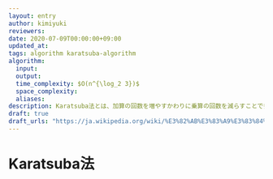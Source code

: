 ```yaml
---
layout: entry
author: kimiyuki
reviewers:
date: 2020-07-09T00:00:00+09:00
updated_at:
tags: algorithm karatsuba-algorithm
algorithm:
  input:
  output:
  time_complexity: $O(n^{\log_2 3})$
  space_complexity:
  aliases:
description: Karatsuba法とは、加算の回数を増やすかわりに乗算の回数を減らすことで多項式乗算などを $O(n^{\log_2 3})$ で行なうというアルゴリズムである。
draft: true
draft_urls: "https://ja.wikipedia.org/wiki/%E3%82%AB%E3%83%A9%E3%83%84%E3%83%90%E6%B3%95"
---
```


# Karatsuba法
